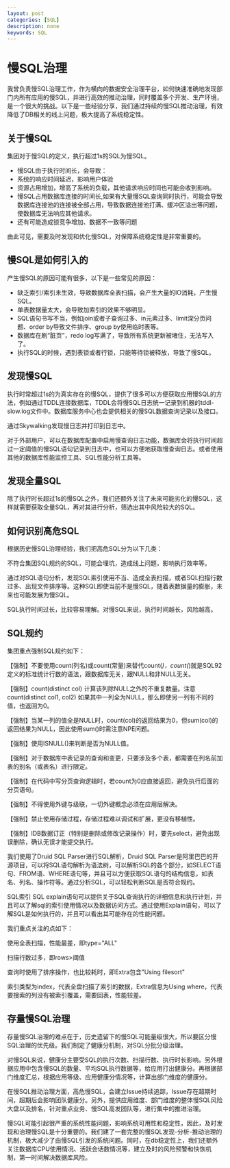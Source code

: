 ```yaml
---
layout: post
categories: [SQL]
description: none
keywords: SQL
---
```

# 慢SQL治理
我曾负责慢SQL治理工作，作为横向的数据安全治理平台，如何快速准确地发现部门内所有应用的慢SQL，并进行高效的推动治理，同时覆盖多个开发、生产环境，是一个很大的挑战。以下是一些经验分享，我们通过持续的慢SQL推动治理，有效降低了DB相关的线上问题，极大提高了系统稳定性。

## 关于慢SQL
集团对于慢SQL的定义，执行超过1s的SQL为慢SQL。

- 慢SQL由于执行时间长，会导致：
- 系统的响应时间延迟，影响用户体验
- 资源占用增加，增高了系统的负载，其他请求响应时间也可能会收到影响。
- 慢SQL占用数据库连接的时间长,如果有大量慢SQL查询同时执行，可能会导致数据库连接池的连接被全部占用，导致数据连接池打满、缓冲区溢出等问题，使数据库无法响应其他请求。
- 还有可能造成锁竞争增加、数据不一致等问题

由此可见，需要及时发现和优化慢SQL，对保障系统稳定性是非常重要的。

## 慢SQL是如何引入的
产生慢SQL的原因可能有很多，以下是一些常见的原因：

- 缺乏索引/索引未生效，导致数据库全表扫描，会产生大量的IO消耗，产生慢SQL。
- 单表数据量太大，会导致加索引的效果不够明显。
- SQL语句书写不当，例如join或者子查询过多、in元素过多、limit深分页问题、order by导致文件排序、group by使用临时表等。
- 数据库在刷“脏页”，redo log写满了，导致所有系统更新被堵住，无法写入了。
- 执行SQL的时候，遇到表锁或者行锁，只能等待锁被释放，导致了慢SQL。

## 发现慢SQL
执行时常超过1s的为真实存在的慢SQL，提供了很多可以方便获取应用慢SQL的方法，例如通过TDDL连接数据库，TDDL会将慢SQL日志统一记录到机器的tddl-slow.log文件中。数据库服务中心也会提供相关的慢SQL数据查询记录以及接口。

通过Skywalking发现慢日志并打印到日志中。

对于外部用户，可以在数据库配置中启用慢查询日志功能，数据库会将执行时间超过一定阈值的慢SQL语句记录到日志中，也可以方便地获取慢查询日志。或者使用其他的数据库性能监控工具、SQL性能分析工具等。

## 发现全量SQL
除了执行时长超过1s的慢SQL之外，我们还额外关注了未来可能劣化的慢SQL，这样就需要获取全量SQL，再对其进行分析，筛选出其中风险较大的SQL。

## 如何识别高危SQL
根据历史慢SQL治理经验，我们把高危SQL分为以下几类：

不符合集团SQL规约的SQL，可能会埋坑，造成线上问题，影响执行效率等。

通过对SQL语句分析，发现SQL索引使用不当、造成全表扫描，或者SQL扫描行数过多、出现文件排序等。这种SQL即使当前不是慢SQL，随着表数据量的膨胀，未来也可能发展为慢SQL。

SQL执行时间过长，比较容易理解。对慢SQL来说，执行时间越长，风险越高。

## SQL规约
集团重点强制SQL规约如下：

【强制】不要使用count(列名)或count(常量)来替代count(*)，count(*)就是SQL92定义的标准统计行数的语法，跟数据库无关，跟NULL和非NULL无关。

【强制】count(distinct col) 计算该列除NULL之外的不重复数量。注意 count(distinct col1, col2) 如果其中一列全为NULL，那么即使另一列有不同的值，也返回为0。

【强制】当某一列的值全是NULL时，count(col)的返回结果为0，但sum(col)的返回结果为NULL，因此使用sum()时需注意NPE问题。

【强制】使用ISNULL()来判断是否为NULL值。

【强制】对于数据库中表记录的查询和变更，只要涉及多个表，都需要在列名前加表的别名（或表名）进行限定。

【强制】在代码中写分页查询逻辑时，若count为0应直接返回，避免执行后面的分页语句。

【强制】不得使用外键与级联，一切外键概念必须在应用层解决。

【强制】禁止使用存储过程，存储过程难以调试和扩展，更没有移植性。

【强制】IDB数据订正（特别是删除或修改记录操作）时，要先select，避免出现误删除，确认无误才能提交执行。

我们使用了Druid SQL Parser进行SQL解析，Druid SQL Parser是阿里巴巴的开源项目，可以将SQL语句解析为语法树，可以解析SQL的各个部分，如SELECT语句、FROM语、WHERE语句等，并且可以方便获取SQL语句的结构信息，如表名、列名、操作符等。通过分析SQL，可以轻松判断SQL是否符合规约。

SQL索引
SQL explain语句可以提供关于SQL查询执行的详细信息和执行计划，并且可以了解sql的索引使用情况以及数据访问方式。通过使用Explain语句，可以了解SQL是如何执行的，并且可以看出其可能存在的性能问题。

我们重点关注的点如下：

使用全表扫描，性能最差，即type="ALL"

扫描行数过多，即rows>阈值

查询时使用了排序操作，也比较耗时，即Extra包含"Using filesort"

索引类型为index，代表全盘扫描了索引的数据，Extra信息为Using where，代表要搜索的列没有被索引覆盖，需要回表，性能较差。

## 存量慢SQL治理

存量慢SQL治理的难点在于，历史遗留下的慢SQL可能量级很大，所以要区分慢SQL治理的优先级。我们制定了健康分机制，对SQL分批分级治理。


对慢SQL来说，健康分主要受SQL的执行次数、扫描行数、执行时长影响。另外根据应用中包含慢SQL的数量、平均SQL执行数据等，给应用打出健康分。再根据部门维度汇总，根据应用等级、应用健康分情况等，计算出部门维度的健康分。

在慢SQL推动治理方面，高危慢SQL，会建立Issue持续追踪，Issue存在超期时间，超期后会影响团队健康分。另外，提供应用维度、部门维度的整体慢SQL风险大盘以及排名，针对重点业务、慢SQL高发团队等，进行集中的推进治理。

慢SQL可能引起很严重的系统性能问题，影响系统可用性和稳定性，因此，及时发现和治理慢SQL是十分重要的。我们建了一套完整的慢SQL发现-分析-推动治理的机制，极大减少了由慢SQL引发的系统问题。同时，在db稳定性上，我们还额外关注数据库CPU使用情况、活跃会话数情况等，建立及时的风险预警和快恢机制，第一时间解决数据库风险。













